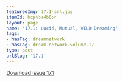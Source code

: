 ```yaml
---
featuredImg: 17.1-sml.jpg
itemId: bcphbs4b6on
layout: page
name: '17.1: Lucid, Mutual, WILD Dreaming'
tags:
- hasTag: dreamnetwork
- hasTag: dream-network-volume-17
type: post
urlSlug: '17.1'
---
```

<a href="../files/pdfs/Volume_17/17.1-Dream-Network_Volume-17_No-1.pdf" download="">Download issue 17.1</a>